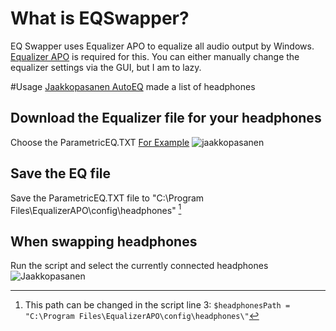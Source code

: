# What is EQSwapper?

EQ Swapper uses Equalizer APO to equalize all audio output by Windows.
[Equalizer APO](https://sourceforge.net/projects/equalizerapo/) is required for this.
You can either manually change the equalizer settings via the GUI, but I am to lazy.

#Usage
[Jaakkopasanen AutoEQ](https://github.com/jaakkopasanen/AutoEq/tree/master/results) made a list of headphones

## Download the Equalizer file for your headphones

Choose the ParametricEQ.TXT
[For Example](https://github.com/jaakkopasanen/AutoEq/tree/master/results/oratory1990/harman_in-ear_2019v2/1MORE%20Quad%20Driver)
![jaakkopasanen](https://i.ibb.co/J2cFJ0s/2020-12-06-16-36-18-Auto-Eq-results-oratory1990-harman-in-ear-2019v2-1-MORE-Quad-Driver-at-master-ja.png 'Download Headphone EQ setting')

## Save the EQ file

Save the ParametricEQ.TXT file to "C:\Program Files\EqualizerAPO\config\headphones\" [^1]

[^1]:
    This path can be changed in the script line 3:
    `$headphonesPath = "C:\Program Files\EqualizerAPO\config\headphones\"`

## When swapping headphones

Run the script and select the currently connected headphones
![Jaakkopasanen](https://i.ibb.co/NsnCL3P/2020-12-06-16-35-02-EQSwapper-ps1-Shortcut.png 'Select headphone')
